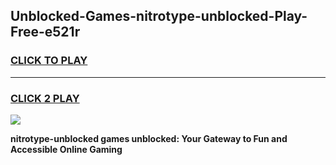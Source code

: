 
## Unblocked-Games-nitrotype-unblocked-Play-Free-e521r
<h3>
<a href="https://premium76.site?title=nitrotype-unblocked&ref=18A1">CLICK TO PLAY</a></h3>
<hr>

<h3>
<a href="https://premium76.site?title=nitrotype-unblocked&ref=18A1">CLICK 2 PLAY</a>
  
</h3>

<a href="https://premium76.site?title=nitrotype-unblocked&ref=18A1"><img src="https://clearcache.store/games.png"></a>


**nitrotype-unblocked games unblocked: Your Gateway to Fun and Accessible Online Gaming**
